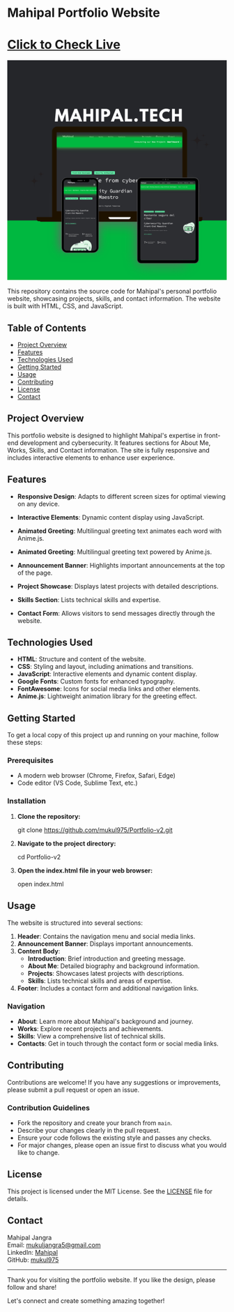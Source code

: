 
# Mahipal Portfolio Website

<h1><a href="https://mukul975.github.io/Portfolio-v2/"> Click to Check Live</a></h1>
<img src="assets/Mockup.png"><br>

This repository contains the source code for Mahipal's personal portfolio website, showcasing projects, skills, and contact information. The website is built with HTML, CSS, and JavaScript.

## Table of Contents

- [Project Overview](#project-overview)
- [Features](#features)
- [Technologies Used](#technologies-used)
- [Getting Started](#getting-started)
- [Usage](#usage)
- [Contributing](#contributing)
- [License](#license)
- [Contact](#contact)

## Project Overview

This portfolio website is designed to highlight Mahipal's expertise in front-end development and cybersecurity. It features sections for About Me, Works, Skills, and Contact information. The site is fully responsive and includes interactive elements to enhance user experience.

## Features

- **Responsive Design**: Adapts to different screen sizes for optimal viewing on any device.
- **Interactive Elements**: Dynamic content display using JavaScript.

- **Animated Greeting**: Multilingual greeting text animates each word with Anime.js.
- **Animated Greeting**: Multilingual greeting text powered by Anime.js.

- **Announcement Banner**: Highlights important announcements at the top of the page.
- **Project Showcase**: Displays latest projects with detailed descriptions.
- **Skills Section**: Lists technical skills and expertise.
- **Contact Form**: Allows visitors to send messages directly through the website.

## Technologies Used

- **HTML**: Structure and content of the website.
- **CSS**: Styling and layout, including animations and transitions.
- **JavaScript**: Interactive elements and dynamic content display.
- **Google Fonts**: Custom fonts for enhanced typography.
- **FontAwesome**: Icons for social media links and other elements.
- **Anime.js**: Lightweight animation library for the greeting effect.

## Getting Started

To get a local copy of this project up and running on your machine, follow these steps:

### Prerequisites

- A modern web browser (Chrome, Firefox, Safari, Edge)
- Code editor (VS Code, Sublime Text, etc.)

### Installation

1. **Clone the repository:**
   
   git clone https://github.com/mukul975/Portfolio-v2.git

2. **Navigate to the project directory:**
   
   cd Portfolio-v2

3. **Open the index.html file in your web browser:**
   
   open index.html

## Usage

The website is structured into several sections:

1. **Header**: Contains the navigation menu and social media links.
2. **Announcement Banner**: Displays important announcements.
3. **Content Body**: 
   - **Introduction**: Brief introduction and greeting message.
   - **About Me**: Detailed biography and background information.
   - **Projects**: Showcases latest projects with descriptions.
   - **Skills**: Lists technical skills and areas of expertise.
4. **Footer**: Includes a contact form and additional navigation links.

### Navigation

- **About**: Learn more about Mahipal's background and journey.
- **Works**: Explore recent projects and achievements.
- **Skills**: View a comprehensive list of technical skills.
- **Contacts**: Get in touch through the contact form or social media links.

## Contributing

Contributions are welcome! If you have any suggestions or improvements, please submit a pull request or open an issue.

### Contribution Guidelines
- Fork the repository and create your branch from `main`.
- Describe your changes clearly in the pull request.
- Ensure your code follows the existing style and passes any checks.
- For major changes, please open an issue first to discuss what you would like to change.

## License

This project is licensed under the MIT License. See the [LICENSE](LICENSE) file for details.

## Contact

Mahipal Jangra  
Email: [mukuljangra5@gmail.com](mailto:mukuljangra5@gmail.com)  
LinkedIn: [Mahipal](https://www.linkedin.com/in/mahipal975/)  
GitHub: [mukul975](https://github.com/mukul975)  

---

Thank you for visiting the portfolio website. If you like the design, please follow and share!

Let's connect and create something amazing together!
